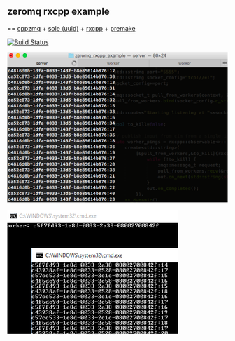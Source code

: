 ## zeromq rxcpp example ##

== [cppzmq](https://github.com/zeromq/cppzmq) + [sole (uuid)](https://github.com/r-lyeh/sole) + [rxcpp](https://github.com/Reactive-Extensions/RxCpp) + [premake](https://github.com/d-led/premake-meta-cpp)

[![Build Status](https://travis-ci.org/d-led/zeromq_rxcpp_example.svg?branch=master)](https://travis-ci.org/d-led/zeromq_rxcpp_example)

![mac](/doc/img/two_workers_pinging.png)

![win](/doc/img/four_workers_pinging.png)
